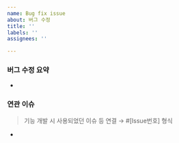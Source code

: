 ```yaml
---
name: Bug fix issue
about: 버그 수정
title: ''
labels: ''
assignees: ''

---
```


### 버그 수정 요약
- 

### 연관 이슈
> 기능 개발 시 사용되었던 이슈 등 연결 → #[Issue번호] 형식
-
